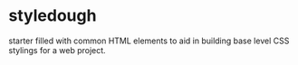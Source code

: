 # styledough
starter filled with common HTML elements to aid in building base level CSS stylings for a web project.
